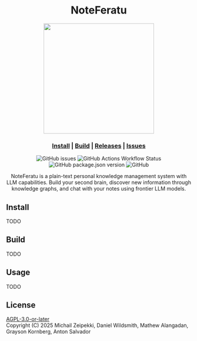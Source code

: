 <div align="center">
<h1>NoteFeratu</h1>
<img src="https://github.com/user-attachments/assets/c9d46f12-8c0b-4bb7-95ca-4af0a31d4052" width="300px" />
<h3>
  
[Install](#install) | [Build](#build) | [Releases](https://github.com/zeim839/Noteferatu/releases) | [Issues](https://github.com/zeim839/Noteferatu/issues)

</h3>

![GitHub issues](https://img.shields.io/github/issues-raw/ufosc/Club_Website_2)
![GitHub Actions Workflow Status](https://img.shields.io/github/actions/workflow/status/ufosc/Club_Website_2/gatsby.yml?label=ghpages)
![GitHub package.json version](https://img.shields.io/github/package-json/v/ufosc/Club_Website_2)
![GitHub](https://img.shields.io/github/license/ufosc/Club_Website_2)

NoteFeratu is a plain-text personal knowledge management system with LLM capabilities. Build your second brain, discover new information through knowledge graphs, and chat with your notes using frontier LLM models.
</div>

## Install
TODO

## Build
TODO

## Usage
TODO

## License
[AGPL-3.0-or-later](LICENSE) <br/>
Copyright (C) 2025 Michail Zeipekki, Daniel Wildsmith, Mathew Alangadan, Grayson Kornberg, Anton Salvador
